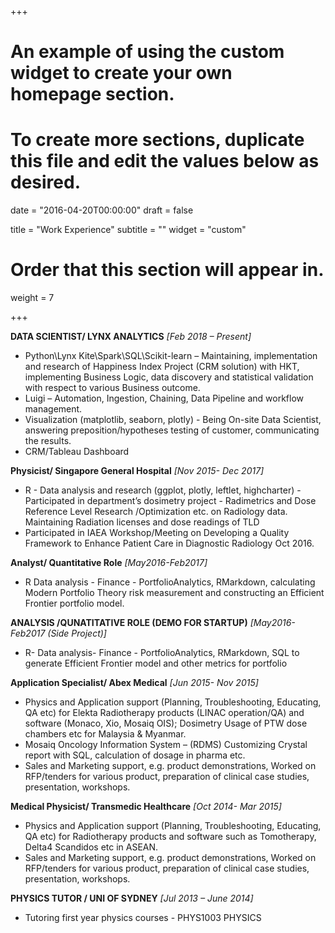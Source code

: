 +++
# An example of using the custom widget to create your own homepage section.
# To create more sections, duplicate this file and edit the values below as desired.

date = "2016-04-20T00:00:00"
draft = false

title = "Work Experience"
subtitle = ""
widget = "custom"

# Order that this section will appear in.
weight = 7

+++

**DATA SCIENTIST/ LYNX ANALYTICS** *[Feb 2018 – Present]*
- Python\Lynx Kite\Spark\SQL\Scikit-learn – Maintaining, implementation and research of Happiness Index Project (CRM solution) with HKT, implementing Business Logic, data discovery and statistical validation with respect to various Business outcome.
- Luigi – Automation, Ingestion, Chaining, Data Pipeline and workflow management.
- Visualization (matplotlib, seaborn, plotly) - Being On-site Data Scientist, answering preposition/hypotheses testing of customer, communicating the results.
- CRM/Tableau Dashboard



**Physicist/ Singapore General Hospital**  *[Nov 2015- Dec 2017]*	

- R - Data analysis and research (ggplot, plotly, leftlet, highcharter) - Participated in department’s dosimetry project - Radimetrics and Dose Reference Level Research /Optimization etc. on Radiology data. Maintaining Radiation licenses and dose readings of TLD 
- Participated in IAEA Workshop/Meeting on Developing a Quality Framework to Enhance Patient Care in Diagnostic Radiology Oct 2016.


**Analyst/ Quantitative Role** *[May2016-Feb2017]*

- R Data analysis - Finance - PortfolioAnalytics, RMarkdown, calculating Modern Portfolio Theory risk measurement and constructing an Efficient Frontier portfolio model.  


**ANALYSIS /QUNATITATIVE ROLE (DEMO FOR STARTUP)** *[May2016-Feb2017 (Side Project)]*
- R- Data analysis- Finance - PortfolioAnalytics, RMarkdown, SQL to generate Efficient Frontier model and other metrics for portfolio


**Application Specialist/ Abex Medical** *[Jun 2015- Nov 2015]*

- Physics and Application support (Planning, Troubleshooting, Educating, QA etc) for Elekta Radiotherapy products (LINAC operation/QA) and software (Monaco, Xio, Mosaiq OIS); Dosimetry Usage of PTW dose chambers etc for Malaysia & Myanmar.
- Mosaiq Oncology Information System – (RDMS) Customizing Crystal report with SQL, calculation of dosage in pharma etc.
- Sales and Marketing support, e.g. product demonstrations, Worked on RFP/tenders for various product, preparation of clinical case studies, presentation, workshops.


**Medical Physicist/ Transmedic Healthcare** *[Oct 2014- Mar 2015]*
	
- Physics and Application support (Planning, Troubleshooting, Educating, QA etc) for Radiotherapy products and software such as Tomotherapy, Delta4 Scandidos etc in ASEAN.
- Sales and Marketing support, e.g. product demonstrations, Worked on RFP/tenders for various product, preparation of clinical case studies, presentation, workshops.


**PHYSICS TUTOR / UNI OF SYDNEY** *[Jul 2013 – June 2014]*

- Tutoring first year physics courses - PHYS1003 PHYSICS
